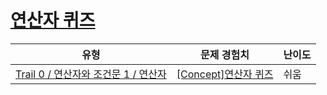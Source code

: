 # [연산자 퀴즈](https://www.codetree.ai/trails/complete/curated-cards/univ-operators)

|유형|문제 경험치|난이도|
|---|---|---|
|[Trail 0 / 연산자와 조건문 1 / 연산자](https://www.codetree.ai/trail-info/univ-python-tutorial/)|[[Concept]연산자 퀴즈](https://www.codetree.ai/trails/complete/curated-cards/univ-operators/)|쉬움|

